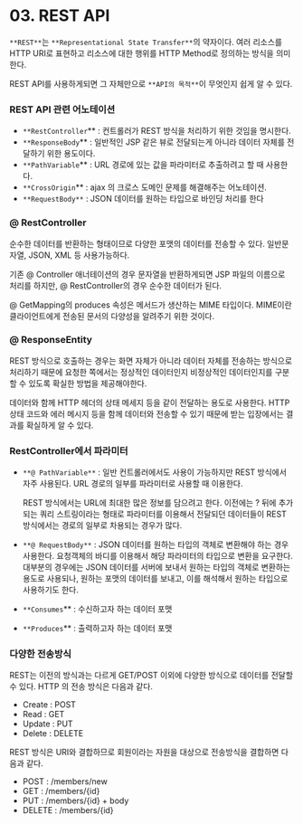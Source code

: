 # 03. REST API

`**REST**`는 `**Representational State Transfer**`의 약자이다. 여러 리소스를 HTTP URI로 표현하고 리소스에 대한 행위를 HTTP Method로 정의하는 방식을 의미한다. 

REST API를 사용하게되면 그 자체만으로 `**API의 목적**`이 무엇인지 쉽게 알 수 있다. 

### REST API 관련 어노테이션

- `**RestController`** : 컨트롤러가 REST 방식을 처리하기 위한 것임을 명시한다.
- `**ResponseBody`** : 일반적인 JSP 같은 뷰로 전달되는게 아니라 데이터 자체를 전달하기 위한 용도이다.
- `**PathVariable`** : URL 경로에 있는 값을 파라미터로 추출하려고 할 때 사용한다.
- `**CrossOrigin`** : ajax 의 크로스 도메인 문제를 해결해주는 어노테이션.
- `**RequestBody**` : JSON 데이터를 원하는 타입으로 바인딩 처리를 한다

### @ RestController

순수한 데이터를 반환하는 형태이므로 다양한 포맷의 데이터를 전송할 수 있다. 일반문자열, JSON, XML 등 사용가능하다. 

기존 @ Controller 애너테이션의 경우 문자열을 반환하게되면 JSP 파일의 이름으로 처리를 하지만, @ RestController의 경우 순수한 데이터가 된다. 

@ GetMapping의 produces 속성은 메서드가 생산하는 MIME 타입이다. MIME이란 클라이언트에게 전송된 문서의 다양성을 알려주기 위한 것이다. 

### @ ResponseEntity

REST 방식으로 호출하는 경우는 화면 자체가 아니라 데이터 자체를 전송하는 방식으로 처리하기 때문에 요청한 쪽에서는 정상적인 데이터인지 비정상적인 데이터인지를 구분할 수 있도록 확실한 방법을 제공해야한다. 

데이터와 함께 HTTP 헤더의 상태 메세지 등을 같이 전달하는 용도로 사용한다. HTTP 상태 코드와 에러 메시지 등을 함께 데이터와 전송할 수 있기 때문에 받는 입장에서는 결과를 확실하게 알 수 있다. 

### RestController에서 파라미터

- `**@ PathVariable**` : 일반 컨트롤러에서도 사용이 가능하지만 REST 방식에서 자주 사용된다. URL 경로의 일부를 파라미터로 사용할 때 이용한다.

    REST 방식에서는 URL에 최대한 많은 정보를 담으려고 한다. 이전에는 ? 뒤에 추가되는 쿼리 스트링이라는 형태로 파라미터를 이용해서 전달되던 데이터들이 REST 방식에서는 경로의 일부로 차용되는 경우가 많다. 

- `**@ RequestBody**` : JSON 데이터를 원하는 타입의 객체로 변환해야 하는 경우 사용한다. 요청객체의 바디를 이용해서 해당 파라미터의 타입으로 변환을 요구한다. 대부분의 경우에는 JSON 데이터를 서버에 보내서 원하는 타입의 객체로 변환하는 용도로 사용되나, 원하는 포맷의 데이터를 보내고, 이를 해석해서 원하는 타입으로 사용하기도 한다.
- `**Consumes`** : 수신하고자 하는 데이터 포맷
- `**Produces`** : 출력하고자 하는 데이터 포맷

### 다양한 전송방식

 REST는 이전의 방식과는 다르게 GET/POST 이외에 다양한 방식으로 데이터를 전달할 수 있다. HTTP 의 전송 방식은 다음과 같다.

- Create : POST
- Read : GET
- Update : PUT
- Delete : DELETE

REST 방식은 URI와 결합하므로 회원이라는 자원을 대상으로 전송방식을 결합하면 다음과 같다.

- POST : /members/new
- GET : /members/{id}
- PUT : /members/{id} + body
- DELETE : /members/{id}